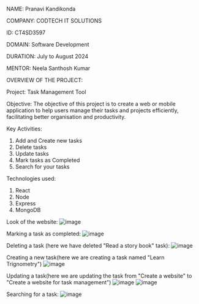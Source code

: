 NAME: Pranavi Kandikonda

COMPANY: CODTECH IT SOLUTIONS

ID: CT4SD3597

DOMAIN: Software Development

DURATION: July to August 2024

MENTOR: Neela Santhosh Kumar




OVERVIEW OF THE PROJECT:

Project: Task Management Tool

Objective:
The objective of this project is to create a web or mobile application to help users manage their tasks and projects efficiently, facilitating better organisation and productivity.

Key Activities:
1) Add and Create new tasks
2) Delete tasks
3) Update tasks
4) Mark tasks as Completed
5) Search for your tasks

Technologies used:
1) React
2) Node
3) Express
4) MongoDB

Look of the website:
![image](https://github.com/user-attachments/assets/edbdf00c-ba71-4e5d-a0a4-8a8120f97029)

Marking a task as completed:
![image](https://github.com/user-attachments/assets/5e3f9e6d-a2cc-4146-93e9-1943e68172f8)

Deleting a task (here we have deleted "Read a story book" task):
![image](https://github.com/user-attachments/assets/add1b330-c1d6-497c-b0aa-5d719be21a63)

Creating a new task(here we are creating a task named "Learn Trignometry")
![image](https://github.com/user-attachments/assets/3bd2c345-4b23-4a76-a086-e320615bed6c)

Updating a task(here we are updating the task from "Create a website" to "Create a website for task management")
![image](https://github.com/user-attachments/assets/fd36b42b-df1c-45fa-9bc6-9f7721dd6225)
![image](https://github.com/user-attachments/assets/3e8e48b2-ceb0-43a1-9fff-73c824177d79)

Searching for a task:
![image](https://github.com/user-attachments/assets/eb703e94-9632-4683-9af3-a697308887fd)



